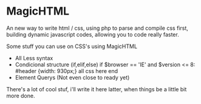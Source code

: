 MagicHTML
=========

An new way to write html / css, using php to parse and compile css first, building dynamic javascript codes, allowing you to code really faster.

Some stuff you can use on CSS's using MagicHTML
- All Less syntax
- Condicional structure (if,elif,else)
if $browser == 'IE' and $version <= 8:
  #header {width: 930px;}
  all css here
end
- Element Querys (Not even close to ready yet)

There's a lot of cool stuf, i'll write it here latter, when things be a little bit more done.

